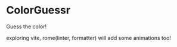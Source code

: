 # ColorGuessr
Guess the color!


exploring vite, rome(linter, formatter)
will add some animations too!